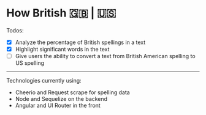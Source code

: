 # How British 🇬🇧 | 🇺🇸
Todos: 
- [x] Analyze the percentage of British spellings in a text</li>
- [x] Highlight significant words in the text</li>
- [ ] Give users the ability to convert a text from British American spelling to US spelling</li>

<hr>
Technologies currently using: 
<ul>
<li>Cheerio and Request scrape for spelling data</li>
<li>Node and Sequelize on the backend</li>
<li>Angular and UI Router in the front</li>
</ul>
